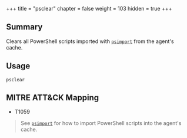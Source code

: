 +++
title = "psclear"
chapter = false
weight = 103
hidden = true
+++

## Summary
Clears all PowerShell scripts imported with [`psimport`](/agents/apollo/commands/commands/psimport/) from the agent's cache.

## Usage
```
psclear
```


## MITRE ATT&CK Mapping

-  T1059

> See [`psimport`](/agents/apollo/commands/commands/psimport/) for how to import PowerShell scripts into the agent's cache.
